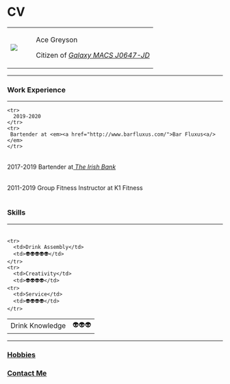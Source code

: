 # CV
<!DOCTYPE html>
<html>

<head>
  <meta charset="utf-8">
  <title>
    Ace Greysons Personal Site
  </title>
</head>

<body>
  <table cellspacing="10">
    <tr>
      <td>
        <img src="circle-cropped.png">
      </td>
      <td>
        <ul>Ace Greyson</ul>
        <ul>Citizen of <em><a href="https://www.youtube.com/watch?v=btsjoae1yJ4">Galaxy MACS J0647-JD</a></em></ul>
      </td>
    </tr>
  </table>

<hr />

 <h3>Work Experience</h3>

<hr>

  <table cellspacing="10">

    <tr>
      2019-2020
    </tr>
    <tr>
     Bartender at <em><a href="http://www.barfluxus.com/">Bar Fluxus<a/></em>
    </tr>
  </table>

  <table cellspacing="10">
    <tr>
    2017-2019
    </tr>
    <tr>
      Bartender at<em><a href="http://www.theirishbank.com/"> The Irish Bank</a></em>
    </tr>
  </table>

  <table cellspacing="10">
    <tr>
      2011-2019
    </tr>
    <tr>
      Group Fitness Instructor at K1 Fitness
    </tr>
  </table>

  <h3> Skills</h3>

<hr>

  <table cellspacing="10">

  </table>

<table>
   <tr>
      <td>Drink Knowledge </td>
      <td>👽👽👽</td>
    </tr>

    <tr>
      <td>Drink Assembly</td>
      <td>👽👽👽👽👽</td>
    </tr>
    <tr>
      <td>Creativity</td>
      <td>👽👽👽👽</td>
    <tr>
      <td>Service</td>
      <td>👽👽👽👽</td>
    </tr>
  </table>

<hr>

  <h3><a href="Hobbies.html"> Hobbies</a></h3>
  <h3><a href="Contact Info.html">Contact Me</a></h3>
</body>


</html>
